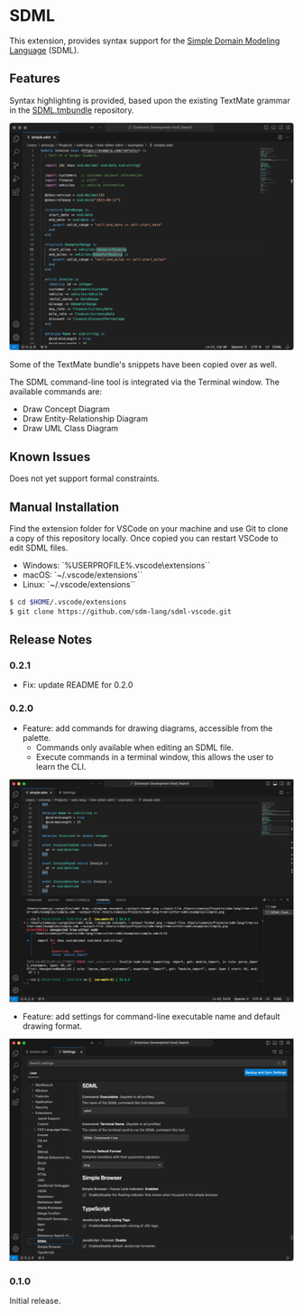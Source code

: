 # SDML

This extension, provides syntax support for the [Simple Domain Modeling Language](https://sdml.io) (SDML).

## Features

Syntax highlighting is provided, based upon the existing TextMate grammar in the [SDML.tmbundle](https://github.com/sdm-lang/SDML.tmbundle) repository.

![Syntax Highlighting](./images/vscode-highlighting.png)

Some of the TextMate bundle's snippets have been copied over as well.

The SDML command-line tool is integrated via the Terminal window. The available commands are:

* Draw Concept Diagram
* Draw Entity-Relationship Diagram
* Draw UML Class Diagram

## Known Issues

Does not yet support formal constraints.

## Manual Installation

Find the extension folder for VSCode on your machine and use Git to clone a copy of this repository locally. Once copied you can restart VSCode to edit SDML files.

* Windows: `%USERPROFILE%\.vscode\extensions``
* macOS: `~/.vscode/extensions``
* Linux: `~/.vscode/extensions``

```bash
$ cd $HOME/.vscode/extensions
$ git clone https://github.com/sdm-lang/sdml-vscode.git
```

## Release Notes

### 0.2.1

* Fix: update README for 0.2.0

### 0.2.0

* Feature: add commands for drawing diagrams, accessible from the palette.
  * Commands only available when editing an SDML file.
  * Execute commands in a terminal window, this allows the user to learn the CLI.

![Drawing via Terminal](./images/vscode-draw-terminal.png)

* Feature: add settings for command-line executable name and default drawing format.

![Extension Settings](./images/vscode-settings.png)

### 0.1.0

Initial release.
